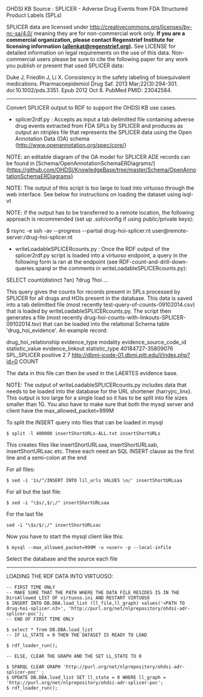 OHDSI KB Source : SPLICER - Adverse Drug Events from FDA Structured Product Labels (SPLs)

SPLICER data are licensed under http://creativecommons.org/licenses/by-nc-sa/4.0/ meaning they are for non-commercial work only. **If you are a commercial organization, please contact Regenstrief Institute for licensing information (allenkat@regenstrief.org).** See LICENSE for detailed information on legal requirements on the use of this data. Non-commercial users please be sure to cite the following paper for any work you publish or present that used SPLICER data:

Duke J, Friedlin J, Li X. Consistency in the safety labeling of bioequivalent medications. Pharmacoepidemiol Drug Saf. 2013 Mar;22(3):294-301. doi:10.1002/pds.3351. Epub 2012 Oct 8. PubMed PMID: 23042584.

------------------------------------------------------------
Convert SPLICER output to RDF to support the OHDSI KB use cases.

- splicer2rdf.py : Accepts as input a tab delimitted file containing
  adverse drug events extracted from FDA SPLs by SPLICER and produces
  as output an ntriples file that represents the SPLICER data using
  the Open Annotation Data (OA) schema
  (http://www.openannotation.org/spec/core/)

NOTE: an editable diagram of the OA model for SPLICER ADE records can
be found in [Schema/OpenAnnotationSchemaERDiagrams/](https://github.com/OHDSI/KnowledgeBase/tree/master/Schema/OpenAnnotationSchemaERDiagrams}

NOTE: The output of this script is too large to load into virtuoso
through the web interface. See below for instructions on loading the
dataset using isql-vt

NOTE: if the output has to be transferred to a remote location, the
following approach is recommended (set up .ssh/config if using public/private keys): 

$ rsync -e ssh -av --progress --partial drug-hoi-splicer.nt  user@remote-server:<destination folder>/drug-hoi-splicer.nt

- writeLoadableSPLICERcounts.py : Once the RDF output of the
splicer2rdf.py script is loaded into a virtuoso endpoint, a query in the
following form is ran at the endpoint (see
RDF-count-and-drill-down-queries.sparql or the comments in writeLoadableSPLICERcounts.py): 

SELECT count(distinct ?an) ?drug ?hoi
...

This query gives the counts for records present in SPLs processed by
SPLICER for all drugs and HOIs present in the database. This data is
saved into a tab delimitted file (most recently
test-query-of-counts-09102014.csv) that is loaded by
writeLoadableSPLICERcounts.py. The script then generates a file (most
recently drug-hoi-counts-with-linkouts-SPLICER-09102014.tsv) that can
be loaded into the relational Schema table 'drug_hoi_evidence'. An
example record:

drug_hoi_relationship	evidence_type	modality	evidence_source_code_id	statistic_value	evidence_linkout	statistic_type
40184727-35809076       SPL_SPLICER     positive        2       7       http://dbmi-icode-01.dbmi.pitt.edu/l/index.php?id=0     COUNT

The data in this file can then be used in the LAERTES evidence base.

NOTE: The output of writeLoadableSPLICERcounts.py includes data that
      needs to be loaded into the database for the URL shortener
      (harryjrc_linx). This output is too large for a single load so
      it has to be split into file sizes smaller than 1G. You also
      have to make sure that both the mysql server and client have the
      max_allowed_packet=999M

To split the INSERT query into files that can be loaded in mysql

```
$ split -l 400000 insertShortURLs-ALL.txt insertShortURLs
```

This creates files like insertShortURLsaa, insertShortURLsab, insertShortURLsac etc.
These each need an SQL INSERT clause as the first line and a semi-colon at the end

For all files:

```
$ sed -i '1s/^/INSERT INTO lil_urls VALUES \n/' insertShortURLsaa
```

For all but the last file:

```
$ sed -i "\$s/,$/;/" insertShortURLsaa
```

For the last file

```
sed -i "\$s/$/;/" insertShortURLsac
```

Now you have to start the mysql client like this:

```
$ mysql --max_allowed_packet=999M -u <user> -p --local-infile
```

Select the database and the source each file


------------------------------------------------------------

LOADING THE RDF DATA INTO VIRTUOSO:

```
-- FIRST TIME ONLY
-- MAKE SURE THAT THE PATH WHERE THE DATA FILE RESIDES IS IN THE DirsAllowed LIST OF virtuoso.ini AND RESTART VIRTUOSO
$ INSERT INTO DB.DBA.load_list (ll_file,ll_graph) values('<PATH TO drug-hoi-splicer.n3>', 'http://purl.org/net/nlprepository/ohdsi-adr-splicer-poc');
-- END OF FIRST TIME ONLY

$ select * from DB.DBA.load_list
-- IF LL_STATE = 0 THEN THE DATASET IS READY TO LOAD

$ rdf_loader_run();

-- ELSE, CLEAR THE GRAPH AND THE SET LL_STATE TO 0

$ SPARQL CLEAR GRAPH 'http://purl.org/net/nlprepository/ohdsi-adr-splicer-poc' ;
$ UPDATE DB.DBA.load_list SET ll_state = 0 WHERE ll_graph = 'http://purl.org/net/nlprepository/ohdsi-adr-splicer-poc';
$ rdf_loader_run();
```
